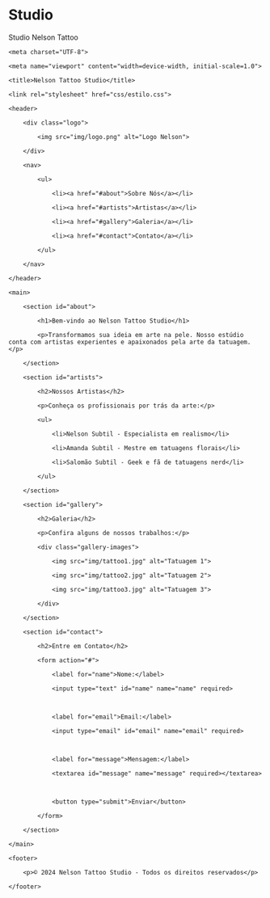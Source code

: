 # Studio
Studio Nelson Tattoo
<!DOCTYPE html> 

<html lang="en"> 

<head> 

    <meta charset="UTF-8"> 

    <meta name="viewport" content="width=device-width, initial-scale=1.0"> 

    <title>Nelson Tattoo Studio</title> 

    <link rel="stylesheet" href="css/estilo.css"> 

</head> 

<body> 

    <header> 

        <div class="logo"> 

            <img src="img/logo.png" alt="Logo Nelson"> 

        </div> 

        <nav> 

            <ul> 

                <li><a href="#about">Sobre Nós</a></li> 

                <li><a href="#artists">Artistas</a></li> 

                <li><a href="#gallery">Galeria</a></li> 

                <li><a href="#contact">Contato</a></li> 

            </ul> 

        </nav> 

    </header> 

    <main> 

        <section id="about"> 

            <h1>Bem-vindo ao Nelson Tattoo Studio</h1> 

            <p>Transformamos sua ideia em arte na pele. Nosso estúdio conta com artistas experientes e apaixonados pela arte da tatuagem.</p> 

        </section> 

        <section id="artists"> 

            <h2>Nossos Artistas</h2> 

            <p>Conheça os profissionais por trás da arte:</p> 

            <ul> 

                <li>Nelson Subtil - Especialista em realismo</li> 

                <li>Amanda Subtil - Mestre em tatuagens florais</li> 

                <li>Salomão Subtil - Geek e fã de tatuagens nerd</li> 

            </ul> 

        </section> 

        <section id="gallery"> 

            <h2>Galeria</h2> 

            <p>Confira alguns de nossos trabalhos:</p> 

            <div class="gallery-images"> 

                <img src="img/tattoo1.jpg" alt="Tatuagem 1"> 

                <img src="img/tattoo2.jpg" alt="Tatuagem 2"> 

                <img src="img/tattoo3.jpg" alt="Tatuagem 3"> 

            </div> 

        </section> 

        <section id="contact"> 

            <h2>Entre em Contato</h2> 

            <form action="#"> 

                <label for="name">Nome:</label> 

                <input type="text" id="name" name="name" required> 

                 

                <label for="email">Email:</label> 

                <input type="email" id="email" name="email" required> 

                 

                <label for="message">Mensagem:</label> 

                <textarea id="message" name="message" required></textarea> 

                 

                <button type="submit">Enviar</button> 

            </form> 

        </section> 

    </main> 

    <footer> 

        <p>© 2024 Nelson Tattoo Studio - Todos os direitos reservados</p> 

    </footer> 

</body> 

</html> 
